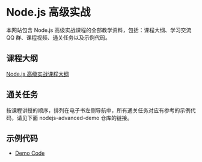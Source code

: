 # Node.js 高级实战

本网站包含 Node.js 高级实战课程的全部教学资料，包括：课程大纲、学习交流 QQ 群、课程视频、通关任务以及示例代码。

## 课程大纲

[Node.js 高级实战课程大纲](http://naotu.baidu.com/file/c90c5a591f644d086fb860da4860af85?token=3c103d4342da0ae4)

## 通关任务

按课程讲授的顺序，排列在电子书左侧导航中，所有通关任务对应有参考的示例代码，请见下面 nodejs-advanced-demo 仓库的链接。

## 示例代码

- [Demo Code](https://bitbucket.org/wngding/nodejs-advanced-demo)
